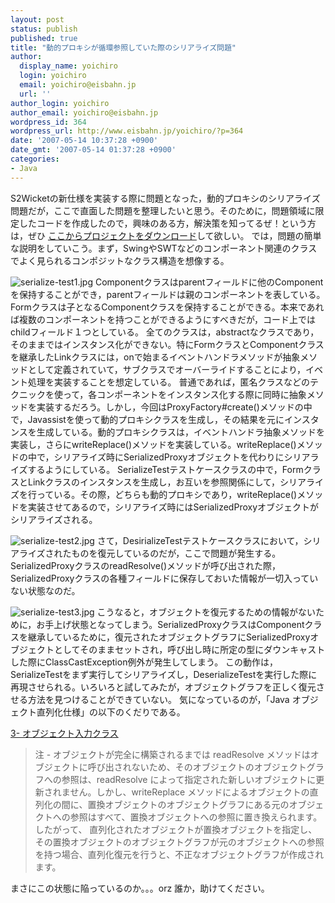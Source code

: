 ```yaml
---
layout: post
status: publish
published: true
title: "動的プロキシが循環参照していた際のシリアライズ問題"
author:
  display_name: yoichiro
  login: yoichiro
  email: yoichiro@eisbahn.jp
  url: ''
author_login: yoichiro
author_email: yoichiro@eisbahn.jp
wordpress_id: 364
wordpress_url: http://www.eisbahn.jp/yoichiro/?p=364
date: '2007-05-14 10:37:28 +0900'
date_gmt: '2007-05-14 01:37:28 +0900'
categories:
- Java
---
```


S2Wicketの新仕様を実装する際に問題となった，動的プロキシのシリアライズ問題だが，ここで直面した問題を整理したいと思う。そのために，問題領域に限定したコードを作成したので，興味のある方，解決策を知ってるぜ！という方は，ぜひ
[ここからプロジェクトをダウンロード](http://www.eisbahn.jp/yoichiro/serialize-test.zip)して欲しい。
では，問題の簡単な説明をしていこう。まず，SwingやSWTなどのコンポーネント関連のクラスでよく見られるコンポジットなクラス構造を想像する。

![serialize-test1.jpg](http://www.eisbahn.jp/yoichiro/images/serialize-test1.jpg)
Componentクラスはparentフィールドに他のComponentを保持することができ，parentフィールドは親のコンポーネントを表している。Formクラスは子となるComponentクラスを保持することができる。本来であれば複数のコンポーネントを持つことができるようにすべきだが，コード上ではchildフィールド１つとしている。
全てのクラスは，abstractなクラスであり，そのままではインスタンス化ができない。特にFormクラスとComponentクラスを継承したLinkクラスには，onで始まるイベントハンドラメソッドが抽象メソッドとして定義されていて，サブクラスでオーバーライドすることにより，イベント処理を実装することを想定している。
普通であれば，匿名クラスなどのテクニックを使って，各コンポーネントをインスタンス化する際に同時に抽象メソッドを実装するだろう。しかし，今回はProxyFactory#create()メソッドの中で，Javassistを使って動的プロキシクラスを生成し，その結果を元にインスタンスを生成している。動的プロキシクラスは，イベントハンドラ抽象メソッドを実装し，さらにwriteReplace()メソッドを実装している。writeReplace()メソッドの中で，シリアライズ時にSerializedProxyオブジェクトを代わりにシリアライズするようにしている。
SerializeTestテストケースクラスの中で，FormクラスとLinkクラスのインスタンスを生成し，お互いを参照関係にして，シリアライズを行っている。その際，どちらも動的プロキシであり，writeReplace()メソッドを実装させてあるので，シリアライズ時にはSerializedProxyオブジェクトがシリアライズされる。

![serialize-test2.jpg](http://www.eisbahn.jp/yoichiro/images/serialize-test2.jpg)
さて，DesirializeTestテストケースクラスにおいて，シリアライズされたものを復元しているのだが，ここで問題が発生する。SerializedProxyクラスのreadResolve()メソッドが呼び出された際，SerializedProxyクラスの各種フィールドに保存しておいた情報が一切入っていない状態なのだ。

![serialize-test3.jpg](http://www.eisbahn.jp/yoichiro/images/serialize-test3.jpg)
こうなると，オブジェクトを復元するための情報がないために，お手上げ状態となってしまう。SerializedProxyクラスはComponentクラスを継承しているために，復元されたオブジェクトグラフにSerializedProxyオブジェクトとしてそのままセットされ，呼び出し時に所定の型にダウンキャストした際にClassCastException例外が発生してしまう。
この動作は，SerializeTestをまず実行してシリアライズし，DeserializeTestを実行した際に再現させられる。いろいろと試してみたが，オブジェクトグラフを正しく復元させる方法を見つけることができていない。
気になっているのが，「Java オブジェクト直列化仕様」の以下のくだりである。

[3- オブジェクト入力クラス](http://sdc.sun.co.jp/java/docs/j2se/1.4/ja/docs/ja/guide/serialization/spec/input.doc7.html#5903)

>注 - 
オブジェクトが完全に構築されるまでは readResolve メソッドはオブジェクトに呼び出されないため、そのオブジェクトのオブジェクトグラフへの参照は、readResolve によって指定された新しいオブジェクトに更新されません。しかし、writeReplace メソッドによるオブジェクトの直列化の間に、置換オブジェクトのオブジェクトグラフにある元のオブジェクトへの参照はすべて、置換オブジェクトへの参照に置き換えられます。したがって、
直列化されたオブジェクトが置換オブジェクトを指定し、その置換オブジェクトのオブジェクトグラフが元のオブジェクトへの参照を持つ場合、直列化復元を行うと、不正なオブジェクトグラフが作成されます。

まさにこの状態に陥っているのか。。。orz
誰か，助けてください。

